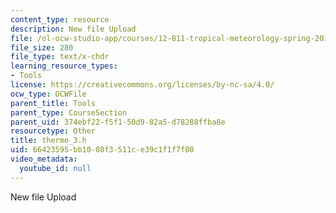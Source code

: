 ```yaml
---
content_type: resource
description: New file Upload
file: /ol-ocw-studio-app/courses/12-811-tropical-meteorology-spring-2011/66423595bb1008f3511ce39c1f1f7f80_thermo_3.h
file_size: 280
file_type: text/x-chdr
learning_resource_types:
- Tools
license: https://creativecommons.org/licenses/by-nc-sa/4.0/
ocw_type: OCWFile
parent_title: Tools
parent_type: CourseSection
parent_uid: 374ebf22-f5f1-50d9-82a5-d78288ffba8e
resourcetype: Other
title: thermo_3.h
uid: 66423595-bb10-08f3-511c-e39c1f1f7f80
video_metadata:
  youtube_id: null
---
```

New file Upload